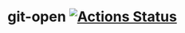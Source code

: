 # git-open [![Actions Status](https://github.com/sminamot/git-open/workflows/Go/badge.svg)](https://github.com/sminamot/git-open/actions)
